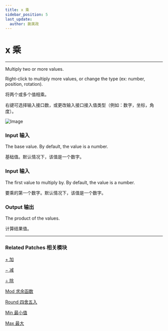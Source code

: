```yaml
---
title: x 乘
sidebar_position: 5
last_update:
  author: 蒯美政
---
```


# x 乘

---

Multiply two or more values.

Right-click to multiply more values, or change the type (ex: number, position, rotation).

将两个或多个值相乘。

右键可选择输入接口数，或更改输入接口接入值类型（例如：数字，坐标，角度）。

![Image](@site/static/img/docs/Math/x.png)

### Input 输入

The base value. By default, the value is a number.

基础值。默认情况下，该值是一个数字。

### Input 输入

The first value to multiply by. By default, the value is a number.

要乘的第一个数字。默认情况下，该值是一个数字。

### Output 输出

The product of the values.

计算结果值。

---

### Related Patches 相关模块

[+ 加](./+.md)

[− 减](./-.md)

[÷ 除](./%C3%B7.md)

[Mod 求余函数](./Mod.md)

[Round 四舍五入](./Round.md)

[Min 最小值](./Min.md)

[Max 最大](./Max.md)
